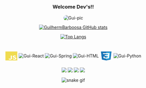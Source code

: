 <div align="center">
  
   ### Welcome Dev's!!
  
</div>

 <div align="center">
    <img  align="center" alt="Gui-pic" height="50%" width="50%" style="border-radius:50px;"  src="https://i.pinimg.com/originals/08/00/a7/0800a7ee0d4d8b11a7ed297dd64fb488.gif">
 </div>

<div align="center">
  
  [![GuilhermBarboosa GitHub stats](https://github-readme-stats.vercel.app/api?username=GuilhermeBarboosa&theme=midnight-purple)](https://github.com/anuraghazra/github-readme-stats)
    
    
   [![Top Langs](https://github-readme-stats.vercel.app/api/top-langs/?username=GuilhermeBarboosa&layout=compact&theme=midnight-purple)](https://github.com/anuraghazra/github-readme-stats)
  
</div>
  
  ###
  
<div align="center" style="display: inline_block"><br>
  <img align="center" alt="Gui-Js" height="30" width="40" src="https://raw.githubusercontent.com/devicons/devicon/master/icons/javascript/javascript-plain.svg">
  <img align="center" alt="Gui-React" height="30" width="40" src="https://cdn.jsdelivr.net/gh/devicons/devicon/icons/php/php-original.svg">
  <img align="center" alt="Gui-Spring" height="30" width="40" src="https://cdn.jsdelivr.net/gh/devicons/devicon/icons/spring/spring-original.svg">
  <img align="center" alt="Gui-HTML" height="30" width="40" src="https://cdn.jsdelivr.net/gh/devicons/devicon/icons/html5/html5-original.svg">
  <img align="center" alt="Gui-CSS" height="30" width="40" src="https://raw.githubusercontent.com/devicons/devicon/master/icons/css3/css3-original.svg">
  <img align="center" alt="Gui-Python" height="30" width="40" src="https://cdn.jsdelivr.net/gh/devicons/devicon/icons/java/java-original.svg">
</div>
  
  ###

<div align="center"> 
  <a href="https://instagram.com/guui.barbosa153" target="_blank"><img src="https://img.shields.io/badge/-Instagram-%23E4405F?style=for-the-badge&logo=instagram&logoColor=white" target="_blank"></a>
  <a href = "mailto:guilherme.strg@gmail.com"><img src="https://img.shields.io/badge/-Gmail-%23333?style=for-the-badge&logo=gmail&logoColor=white" target="_blank"></a>
  <a href="https://www.linkedin.com/in/guilherme-barbosa-rocha-20ba6821b/" target="_blank"><img src="https://img.shields.io/badge/-LinkedIn-%230077B5?style=for-the-badge&logo=linkedin&logoColor=white" target="_blank"></a> 
    <a href="https://wa.me/5534984039344" target="_blank"><img src="https://img.shields.io/badge/WhatsApp-25D366?style=for-the-badge&logo=whatsapp&logoColor=white" target="_blank"></a> 
  
</div> 
  

<div align="center">
  
![snake gif](https://github.com/GuilhermeBarboosa/GuilhermeBarboosa/blob/output/github-contribution-grid-snake.svg)
  
</div>

